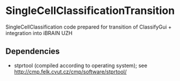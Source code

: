 # SingleCellClassificationTransition
SingleCellClassification code prepared for transition of ClassifyGui + integration into iBRAIN UZH


## Dependencies

* stprtool (compiled according to operating system); see http://cmp.felk.cvut.cz/cmp/software/stprtool/
